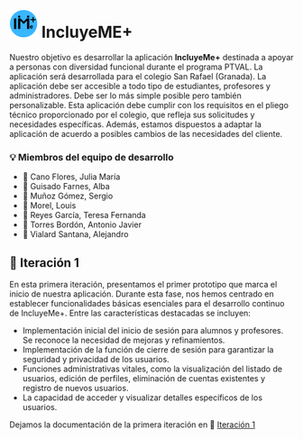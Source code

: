 # ![Logo](Documentacion/logo_mini.png) IncluyeME+

Nuestro objetivo es desarrollar la aplicación **IncluyeMe+** destinada a apoyar a personas con diversidad funcional durante el programa PTVAL. La aplicación será desarrollada para el colegio San Rafael (Granada). La aplicación debe ser accesible a todo tipo de estudiantes, profesores y administradores. Debe ser lo más simple posible pero también personalizable. Esta aplicación debe cumplir con los requisitos en el pliego técnico proporcionado por el colegio, que refleja sus solicitudes y necesidades específicas. Además, estamos dispuestos a adaptar la aplicación de acuerdo a posibles cambios de las necesidades del cliente.

### :bulb: Miembros del equipo de desarrollo

- :bust_in_silhouette: Cano Flores, Julia María
- :bust_in_silhouette: Guisado Farnes, Alba
- :bust_in_silhouette: Muñoz Gómez, Sergio
- :bust_in_silhouette: Morel, Louis
- :bust_in_silhouette: Reyes García, Teresa Fernanda
- :bust_in_silhouette: Torres Bordón, Antonio Javier
- :bust_in_silhouette: Vialard Santana, Alejandro

## :file_folder: Iteración 1

En esta primera iteración, presentamos el primer prototipo que marca el inicio de nuestra aplicación. Durante esta fase, nos hemos centrado en establecer funcionalidades básicas esenciales para el desarrollo continuo de IncluyeMe+. Entre las características destacadas se incluyen:

- Implementación inicial del inicio de sesión para alumnos y profesores. Se reconoce la necesidad de mejoras y refinamientos.
- Implementación de la función de cierre de sesión para garantizar la seguridad y privacidad de los usuarios.
- Funciones administrativas vitales, como la visualización del listado de usuarios, edición de perfiles, eliminación de cuentas existentes y registro de nuevos usuarios.
- La capacidad de acceder y visualizar detalles específicos de los usuarios.

Dejamos la documentación de la primera iteración en :scroll: [Iteración 1](Documentacion/Documentación.pdf)

